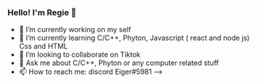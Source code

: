 ### Hello! I'm Regie 👋
- 🔭 I’m currently working on my self
- 🌱 I’m currently learning C/C++, Phyton, Javascript ( react and node js) Css and HTML
- 👯 I’m looking to collaborate on Tiktok
- 💬 Ask me about C/C++, Phyton or any computer related stuff 
- 📫 How to reach me: discord Eiger#5981
-->
